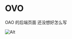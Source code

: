 # OVO

OAO 的后端页面
还没想好怎么写

![Alt](https://repobeats.axiom.co/api/embed/5879f39853f2c636a3b8f8ddf55d9935f19076f1.svg "Repobeats analytics image")
